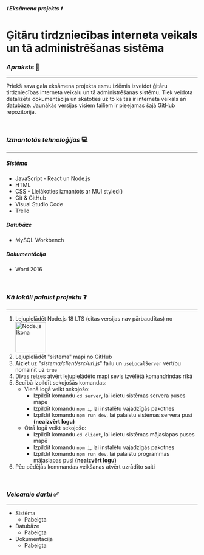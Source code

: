##### ❗ **Eksāmena projekts** ❗
# Ģitāru tirdzniecības interneta veikals un tā administrēšanas sistēma

### *Apraksts* 📜
---
Priekš sava gala eksāmena projekta esmu izlēmis izveidot ģitāru tirdzniecības interneta veikalu un tā administrēšanas sistēmu. Tiek veidota detalizēta dokumentācija un skatoties uz to ka tas ir interneta veikals arī datubāze. Jaunākās versijas visiem failiem ir pieejamas šajā GitHub repozitorijā.

<br>

### *Izmantotās tehnoloģijas* 💻
---
##### Sistēma
- JavaScript - React un Node.js
- HTML
- CSS - Lielākoties izmantots ar MUI styled()
- Git & GitHub
- Visual Studio Code
- Trello

##### Datubāze
- MySQL Workbench

##### Dokumentācija
- Word 2016

<br>

### *Kā lokāli palaist projektu* ❓
---
1. Lejupielādēt Node.js 18 LTS (citas versijas nav pārbaudītas) no [<img src="https://brandslogos.com/wp-content/uploads/thumbs/nodejs-logo-vector.svg" alt="Node.js Ikona" width="80">](https://nodejs.org "Node.js")
2. Lejupielādēt "sistema" mapi no GitHub
3. Aiziet uz "*sistema/client/src/url.js*" failu un `useLocalServer` vērtību nomainīt uz `true`
4. Divas reizes atvērt lejupielādēto mapi sevis izvēlētā komandrindas rīkā
5. Secībā izpildīt sekojošās komandas:
    - Vienā logā veikt sekojošo:
        - Izpildīt komandu `cd server`, lai ieietu sistēmas servera puses mapē
        - Izpildīt komandu `npm i`, lai instalētu vajadzīgās pakotnes
        - Izpildīt komandu `npm run dev`, lai palaistu sistēmas servera pusi **(neaizvērt logu)**
    - Otrā logā veikt sekojošo:
        - Izpildīt komandu `cd client`, lai ieietu sistēmas mājaslapas puses mapē
        - Izpildīt komandu `npm i`, lai instalētu vajadzīgās pakotnes
        - Izpildīt komandu `npm run dev`, lai palaistu programmas mājaslapas pusi **(neaizvērt logu)**
6. Pēc pēdējās kommandas veikšanas atvērt uzrādīto saiti

<br>

### *Veicamie darbi* ✅
---
- Sistēma
  - Pabeigta
- Datubāze
  - Pabeigta
- Dokumentācija
  - Pabeigta
